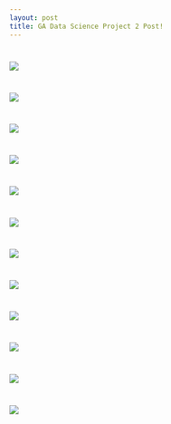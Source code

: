 ```yaml
---
layout: post
title: GA Data Science Project 2 Post!
---
```


# ![](https://raw.githubusercontent.com/terryhwchan/terryhwchan.github.io/master/1.png)

# ![](https://raw.githubusercontent.com/terryhwchan/terryhwchan.github.io/master/2.png)

# ![](https://raw.githubusercontent.com/terryhwchan/terryhwchan.github.io/master/3b.png)

# ![](https://raw.githubusercontent.com/terryhwchan/terryhwchan.github.io/master/4b.png)

# ![](https://raw.githubusercontent.com/terryhwchan/terryhwchan.github.io/master/5.png)

# ![](https://raw.githubusercontent.com/terryhwchan/terryhwchan.github.io/master/6b.png)

# ![](https://raw.githubusercontent.com/terryhwchan/terryhwchan.github.io/master/7.png)

# ![](https://raw.githubusercontent.com/terryhwchan/terryhwchan.github.io/master/8.png)

# ![](https://raw.githubusercontent.com/terryhwchan/terryhwchan.github.io/master/9.png)

# ![](https://raw.githubusercontent.com/terryhwchan/terryhwchan.github.io/master/10.png)

# ![](https://raw.githubusercontent.com/terryhwchan/terryhwchan.github.io/master/11.png)

# ![](https://raw.githubusercontent.com/terryhwchan/terryhwchan.github.io/master/12.png)

<!--Next you can update your site name, avatar and other options using the _config.yml file in the root of your repository (shown below).-->

<!--![_config.yml]({{ site.baseurl }}/images/config.png)-->

<!--The easiest way to make your first post is to edit this one. Go into /_posts/ and update the Hello World markdown file. For more instructions head over to the [Jekyll Now repository](https://github.com/barryclark/jekyll-now) on GitHub.-->
